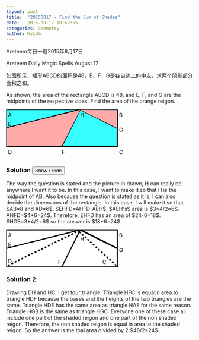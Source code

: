 ```yaml
---
layout: post
title:  "20150817 - Find the Sum of Shades"
date:   2015-08-17 18:52:55
categories: Geometry
author: Wyzdm
---
```

Areteem每日一题2015年8月17日

Areteem Daily Magic Spells August 17

<problem>

如图所示，矩形ABCD的面积是48，E、F、G是各自边上的中点，求两个阴影部分面积之和。
<p>
As shown, the area of the rectangle ABCD is 48, and E, F, and G are the midpoints of the respective sides. Find the area of the orange reigon.
</p>
 <svg width="500" height="130">
  <rect width="300" height="100" style="fill:rgb(55,255,255);stroke-width:3;stroke:rgb(0,0,0)" />
        <line x1="200" y1="0" x2="0" y2="50" style="stroke:rgb(0,0,0);stroke-width:3" />
        <line x1="200" y1="0" x2="150" y2="100" style="stroke:rgb(0,0,0);stroke-width:3" />
       <text x="5" y="20" fill="black">A</text>
           <text x="5" y="45" fill="black">E</text>
           <text x="5" y="120" fill="black">D</text>
        <line 1 x1="200" y1="0" x2="300" y2="50" style="stroke:rgb(0,0,0);stroke-width:4" />
     <text x="150" y="120" fill="black">F</text>
     <text x="305" y="120" fill="black">C</text>
     <text x="305" y="60" fill="black">G</text>
    <text x="305" y="20" fill="black">B</text>
    <text x="200" y="20" fill="black">H</text>
<polyline points="200,1 2,50 2,99 150,99 200,1 299,2 299,50" fill="#FFA9A9" />
   <line x1="200" y1="0" x2="150" y2="100" style="stroke dasharray:rgb(0,0,0);stroke -width:3" />
</svg>


</problem>


### Solution <button>Show / Hide</button>

<solution>
<p> 
The way the question is stated and the picture in drawn, H can really be anywhere I want it to be. In this case, I want to make it so that H is the midpoint of AB. Also because the question is stated as it is, I can also decide the dimensions of the rectangle. In this case, I will make it so that $AB=8 and AD=6$. $EHFD=AHFD-AEH$. $AEH's$ area is $3*4/2=6$. AHFD=$4*6=24$. Therefore, EHFD has an area of $24-6=18$. $HGB=3*4/2=6$ so the answer is $18+6=24$
</p>
         <svg width="500" height="100">
  <rect width="300" height="100" style="fill:rgb(255,255,255);stroke-width:3;stroke:rgb(0,0,0)" />
        <line x1="200" y1="0" x2="0" y2="50" style="stroke:rgb(0,0,0);stroke-width:3" />
        <line x1="200" y1="0" x2="150" y2="100" style="stroke:rgb(0,0,0);stroke-width:3" />
       <text x="5" y="20" fill="black">A</text>
           <text x="5" y="45" fill="black">E</text>
           <text x="5" y="90" fill="black">D</text>
        <line 1 x1="200" y1="0" x2="300" y2="50" style="stroke:rgb(0,0,0);stroke-width:4" />
     <text x="140" y="92" fill="black">F</text>
     <text x="260" y="92" fill="black">C</text>
     <text x="305" y="60" fill="black">G</text>
    <text x="305" y="20" fill="black">B</text>
    <text x="200" y="30" fill="black">H</text>
    <g fill="none" stroke="black" stroke-width="4">
    <path stroke-dasharray="5,5" d="M5 96 l215 -105" />
          <path stroke-dasharray="5,5" d="M5 -170 1235 950" />
</svg>
           <h3>Solution 2</h3>
           <p>Drawing DH and HC, I get four triangle. Triangle HFC is equalin area to triangle HDF because the bases and the heights of the two triangles are the same. Triangle HDE has the same area as triangle HAE for the same reason. Triangle HGB is the same as triangle HGC. Everyone one of these case all include one part of the shaded reigon and one part of the non shaded reigon. Therefore, the non shaded reigon is equal in area to the shaded reigon. So the answer is the toal area divided by 2.$48/2=24$</p>
</solution>


